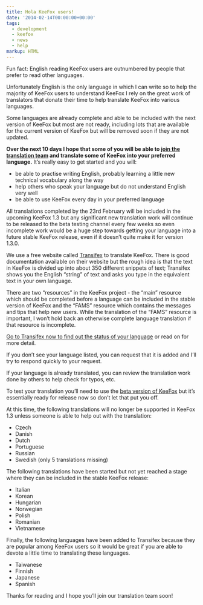 ```yaml
---
title: Hola KeeFox users!
date: '2014-02-14T00:00:00+00:00'
tags:
  - development
  - keefox
  - news
  - help
markup: HTML
---
```

<p>Fun fact: English reading KeeFox users are outnumbered by people that prefer to read other languages.
</p>
<p>Unfortunately English is the only language in which I can write so to  help the majority of KeeFox users to understand KeeFox I rely on the  great work of translators that donate their time to help translate  KeeFox into various languages.
</p>
<p>Some languages are already complete and able to be included with the  next version of KeeFox but most are not ready, including lots that are  available for the current version of KeeFox but will be removed soon if  they are not updated.
</p>
<p><strong>Over the next 10 days I hope that some of you will be able to <a href="https://www.transifex.com/projects/p/keefox/" title="Go to https://www.transifex.com/projects/p/keefox/" target="_blank" class="externlink">join the translation team</a> and translate some of KeeFox into your preferred language.</strong> It’s really easy to get started and you will:</p><ul><li>be able to practise writing English, probably learning a little new technical vocabulary along the way</li><li>help others who speak your language but do not understand English very well</li><li>be able to use KeeFox every day in your preferred language</li></ul><p>All translations completed by the 23rd February will be included in  the upcoming KeeFox 1.3 but any significant new translation work will  continue to be released to the beta testing channel every few weeks so  even incomplete work would be a huge step towards getting your language  into a future stable KeeFox release, even if it doesn’t quite make it  for version 1.3.0.
</p>
<p>We use a free website called <a href="https://www.transifex.com/projects/p/keefox/" title="Go to https://www.transifex.com/projects/p/keefox/" target="_blank" class="externlink">Transifex</a>  to translate KeeFox. There is good documentation available on their  website but the rough idea is that the text in KeeFox is divided up into  about 350 different snippets of text; Transifex shows you the English  “string” of text and asks you type in the equivalent text in your own  language.
</p>
<p>There are two “resources” in the KeeFox project - the “main” resource  which should be completed before a language can be included in the  stable version of KeeFox and the “FAMS” resource which contains the  messages and tips that help new users. While the translation of the  “FAMS” resource is important, I won’t hold back an otherwise complete  language translation if that resource is incomplete.
</p>
<p><a href="https://www.transifex.com/projects/p/keefox/" title="Go to https://www.transifex.com/projects/p/keefox/" target="_blank" class="externlink">Go to Transifex now to find out the status of your language</a> or read on for more detail.
</p>
<p>If you don’t see your language listed, you can request that it is added and I’ll try to respond quickly to your request.
</p>
<p>If your language is already translated, you can review the translation work done by others to help check for typos, etc.
</p>
<p>To test your translation you’ll need to use the <a href="https://addons.mozilla.org/en-US/firefox/addon/keefox/versions/" title="Go to https://addons.mozilla.org/en-US/firefox/addon/keefox/versions/" target="_blank" class="externlink">beta version of KeeFox</a> but it’s essentially ready for release now so don’t let that put you off.
</p>
<p>At this time, the following translations will no longer be supported  in KeeFox 1.3 unless someone is able to help out with the translation:</p><ul><li>Czech</li><li>Danish</li><li>Dutch</li><li>Portuguese</li><li>Russian</li><li>Swedish (only 5 translations missing)</li></ul><p>The following translations have been started but not yet reached a  stage where they can be included in the stable KeeFox release:</p><ul><li>Italian</li><li>Korean</li><li>Hungarian</li><li>Norwegian</li><li>Polish</li><li>Romanian</li><li>Vietnamese</li></ul><p>Finally, the following languages have been added to Transifex because  they are popular among KeeFox users so it would be great if you are  able to devote a little time to translating these languages.</p><ul><li>Taiwanese</li><li>Finnish</li><li>Japanese</li><li>Spanish</li></ul><p>Thanks for reading and I hope you’ll join our translation team soon!</p>
